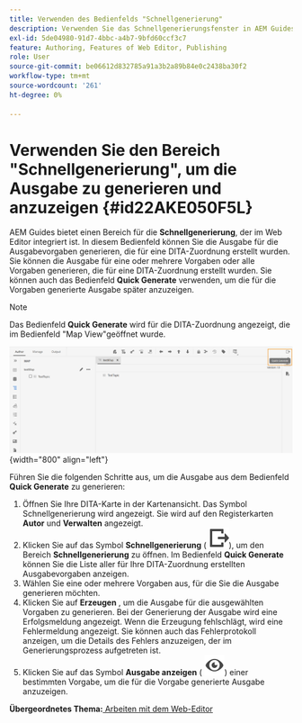 ```yaml
---
title: Verwenden des Bedienfelds "Schnellgenerierung"
description: Verwenden Sie das Schnellgenerierungsfenster in AEM Guides. Erfahren Sie, wie Sie die Ausgabe aus dem Schnellgenerierungsbereich generieren und anzeigen.
exl-id: 5de04980-91d7-4bbc-a4b7-9bfd60ccf3c7
feature: Authoring, Features of Web Editor, Publishing
role: User
source-git-commit: be06612d832785a91a3b2a89b84e0c2438ba30f2
workflow-type: tm+mt
source-wordcount: '261'
ht-degree: 0%

---
```


# Verwenden Sie den Bereich &quot;Schnellgenerierung&quot;, um die Ausgabe zu generieren und anzuzeigen {#id22AKE050F5L}

AEM Guides bietet einen Bereich für die **Schnellgenerierung**, der im Web Editor integriert ist. In diesem Bedienfeld können Sie die Ausgabe für die Ausgabevorgaben generieren, die für eine DITA-Zuordnung erstellt wurden. Sie können die Ausgabe für eine oder mehrere Vorgaben oder alle Vorgaben generieren, die für eine DITA-Zuordnung erstellt wurden. Sie können auch das Bedienfeld **Quick Generate** verwenden, um die für die Vorgaben generierte Ausgabe später anzuzeigen.

>[!NOTE]
>
> Das Bedienfeld **Quick Generate** wird für die DITA-Zuordnung angezeigt, die im Bedienfeld &quot;Map View&quot;geöffnet wurde.

![](images/quick-generate-map-view.png){width="800" align="left"}

Führen Sie die folgenden Schritte aus, um die Ausgabe aus dem Bedienfeld **Quick Generate** zu generieren:

1. Öffnen Sie Ihre DITA-Karte in der Kartenansicht. Das Symbol Schnellgenerierung wird angezeigt. Sie wird auf den Registerkarten **Autor** und **Verwalten** angezeigt.
1. Klicken Sie auf das Symbol **Schnellgenerierung** \( ![](images/quick-generate-icon.svg)\), um den Bereich **Schnellgenerierung** zu öffnen. Im Bedienfeld **Quick Generate** können Sie die Liste aller für Ihre DITA-Zuordnung erstellten Ausgabevorgaben anzeigen.
1. Wählen Sie eine oder mehrere Vorgaben aus, für die Sie die Ausgabe generieren möchten.
1. Klicken Sie auf **Erzeugen** , um die Ausgabe für die ausgewählten Vorgaben zu generieren. Bei der Generierung der Ausgabe wird eine Erfolgsmeldung angezeigt. Wenn die Erzeugung fehlschlägt, wird eine Fehlermeldung angezeigt. Sie können auch das Fehlerprotokoll anzeigen, um die Details des Fehlers anzuzeigen, der im Generierungsprozess aufgetreten ist.
1. Klicken Sie auf das Symbol **Ausgabe anzeigen** \( ![](images/view-output-icon.svg)\) einer bestimmten Vorgabe, um die für die Vorgabe generierte Ausgabe anzuzeigen.

**Übergeordnetes Thema:**[ Arbeiten mit dem Web-Editor](web-editor.md)
